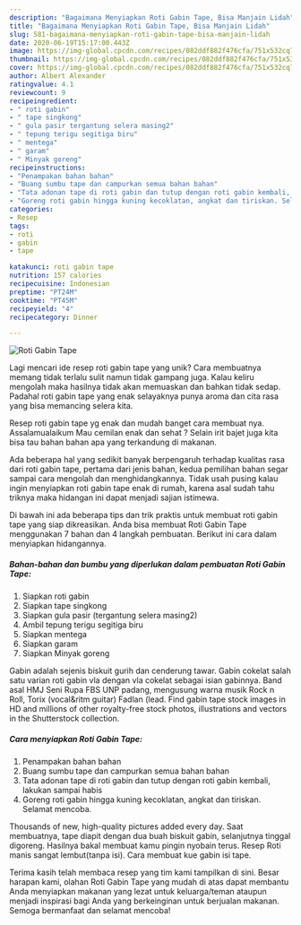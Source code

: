 ```yaml
---
description: "Bagaimana Menyiapkan Roti Gabin Tape, Bisa Manjain Lidah"
title: "Bagaimana Menyiapkan Roti Gabin Tape, Bisa Manjain Lidah"
slug: 581-bagaimana-menyiapkan-roti-gabin-tape-bisa-manjain-lidah
date: 2020-06-19T15:17:00.443Z
image: https://img-global.cpcdn.com/recipes/082ddf882f476cfa/751x532cq70/roti-gabin-tape-foto-resep-utama.jpg
thumbnail: https://img-global.cpcdn.com/recipes/082ddf882f476cfa/751x532cq70/roti-gabin-tape-foto-resep-utama.jpg
cover: https://img-global.cpcdn.com/recipes/082ddf882f476cfa/751x532cq70/roti-gabin-tape-foto-resep-utama.jpg
author: Albert Alexander
ratingvalue: 4.1
reviewcount: 9
recipeingredient:
- " roti gabin"
- " tape singkong"
- " gula pasir tergantung selera masing2"
- " tepung terigu segitiga biru"
- " mentega"
- " garam"
- " Minyak goreng"
recipeinstructions:
- "Penampakan bahan bahan"
- "Buang sumbu tape dan campurkan semua bahan bahan"
- "Tata adonan tape di roti gabin dan tutup dengan roti gabin kembali, lakukan sampai habis"
- "Goreng roti gabin hingga kuning kecoklatan, angkat dan tiriskan. Selamat mencoba."
categories:
- Resep
tags:
- roti
- gabin
- tape

katakunci: roti gabin tape 
nutrition: 157 calories
recipecuisine: Indonesian
preptime: "PT24M"
cooktime: "PT45M"
recipeyield: "4"
recipecategory: Dinner

---
```



![Roti Gabin Tape](https://img-global.cpcdn.com/recipes/082ddf882f476cfa/751x532cq70/roti-gabin-tape-foto-resep-utama.jpg)

Lagi mencari ide resep roti gabin tape yang unik? Cara membuatnya memang tidak terlalu sulit namun tidak gampang juga. Kalau keliru mengolah maka hasilnya tidak akan memuaskan dan bahkan tidak sedap. Padahal roti gabin tape yang enak selayaknya punya aroma dan cita rasa yang bisa memancing selera kita.

Resep roti gabin tape yg enak dan mudah banget cara membuat nya. Assalamualaikum Mau cemilan enak dan sehat ? Selain irit bajet juga kita bisa tau bahan bahan apa yang terkandung di makanan.

Ada beberapa hal yang sedikit banyak berpengaruh terhadap kualitas rasa dari roti gabin tape, pertama dari jenis bahan, kedua pemilihan bahan segar sampai cara mengolah dan menghidangkannya. Tidak usah pusing kalau ingin menyiapkan roti gabin tape enak di rumah, karena asal sudah tahu triknya maka hidangan ini dapat menjadi sajian istimewa.


Di bawah ini ada beberapa tips dan trik praktis untuk membuat roti gabin tape yang siap dikreasikan. Anda bisa membuat Roti Gabin Tape menggunakan 7 bahan dan 4 langkah pembuatan. Berikut ini cara dalam menyiapkan hidangannya.

<!--inarticleads1-->

##### Bahan-bahan dan bumbu yang diperlukan dalam pembuatan Roti Gabin Tape:

1. Siapkan  roti gabin
1. Siapkan  tape singkong
1. Siapkan  gula pasir (tergantung selera masing2)
1. Ambil  tepung terigu segitiga biru
1. Siapkan  mentega
1. Siapkan  garam
1. Siapkan  Minyak goreng


Gabin adalah sejenis biskuit gurih dan cenderung tawar. Gabin cokelat salah satu varian roti gabin vla dengan vla cokelat sebagai isian gabinnya. Band asal HMJ Seni Rupa FBS UNP padang, mengusung warna musik Rock n Roll, Torix (vocal&amp;ritm guitar) Fadlan (lead. Find gabin tape stock images in HD and millions of other royalty-free stock photos, illustrations and vectors in the Shutterstock collection. 

<!--inarticleads2-->

##### Cara menyiapkan Roti Gabin Tape:

1. Penampakan bahan bahan
1. Buang sumbu tape dan campurkan semua bahan bahan
1. Tata adonan tape di roti gabin dan tutup dengan roti gabin kembali, lakukan sampai habis
1. Goreng roti gabin hingga kuning kecoklatan, angkat dan tiriskan. Selamat mencoba.


Thousands of new, high-quality pictures added every day. Saat membuatnya, tape diapit dengan dua buah biskuit gabin, selanjutnya tinggal digoreng. Hasilnya bakal membuat kamu pingin nyobain terus. Resep Roti manis sangat lembut(tanpa isi). Cara membuat kue gabin isi tape. 

Terima kasih telah membaca resep yang tim kami tampilkan di sini. Besar harapan kami, olahan Roti Gabin Tape yang mudah di atas dapat membantu Anda menyiapkan makanan yang lezat untuk keluarga/teman ataupun menjadi inspirasi bagi Anda yang berkeinginan untuk berjualan makanan. Semoga bermanfaat dan selamat mencoba!
